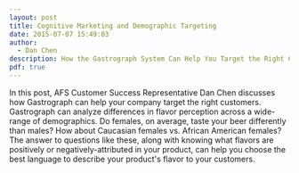 ```yaml
---
layout: post
title: Cognitive Marketing and Demographic Targeting
date: 2015-07-07 15:49:03
author:
  - Dan Chen
description: How the Gastrograph System Can Help You Target the Right Customers
pdf: true
---
```

In this post, AFS Customer Success Representative Dan Chen discusses how Gastrograph can help your company target the right customers. Gastrograph can analyze differences in flavor perception across a wide-range of demographics. Do females, on average, taste your beer differently than males? How about Caucasian females vs. African American females? The answer to questions like these, along with knowing what flavors are positively or negatively-attributed in your product, can help you choose the best language to describe your product's flavor to your customers.

<!--more-->

<object width="100%" height="800px" type="application/pdf" data="/assets/pdf/demographic-targeting-and-cognitive-marketing.pdf"></object>